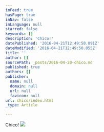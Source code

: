 ```yaml
---
inFeed: true
hasPage: true
inNav: false
inLanguage: null
starred: false
keywords: []
description: 'Chico!'
datePublished: '2016-04-21T12:49:50.891Z'
dateModified: '2016-04-21T12:49:50.055Z'
title: ''
author: []
sourcePath: _posts/2016-04-20-chico.md
published: true
authors: []
publisher:
  name: null
  domain: null
  url: null
  favicon: null
url: chico/index.html
_type: Article

---
```

Chico!
![](https://the-grid-user-content.s3-us-west-2.amazonaws.com/dd4c19ba-5b60-4f17-befc-2db42548d6bb.jpg)